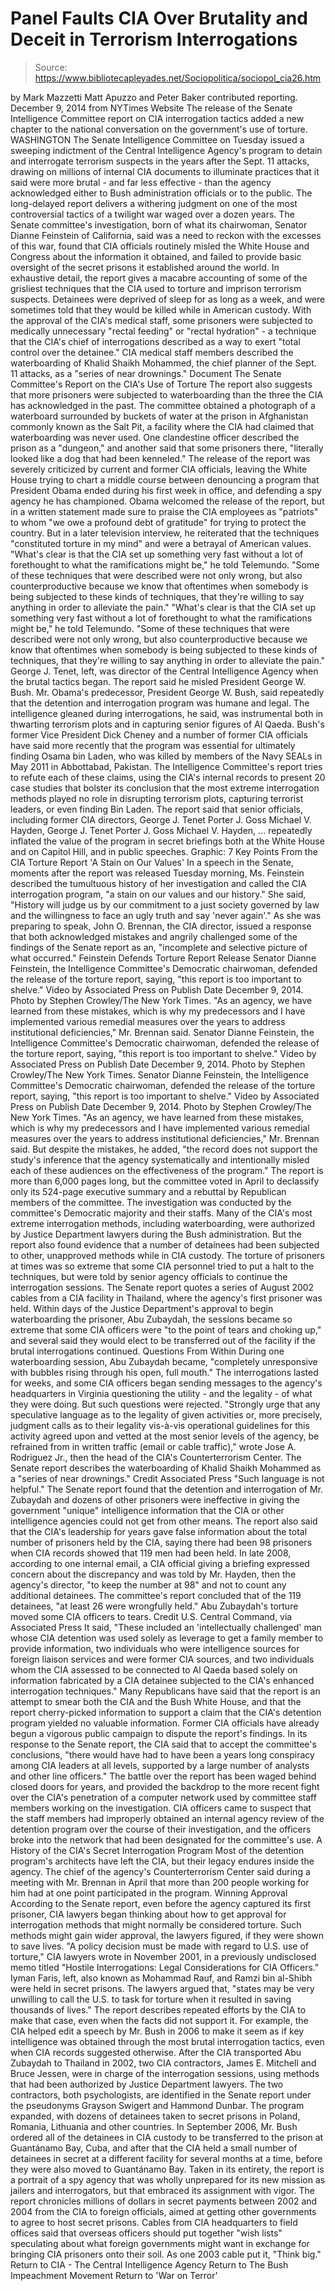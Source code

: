 # Panel Faults CIA Over Brutality and Deceit in Terrorism Interrogations

> Source: https://www.bibliotecapleyades.net/Sociopolitica/sociopol_cia26.htm

by Mark Mazzetti
Matt Apuzzo and Peter Baker contributed reporting. December 9, 2014
from NYTimes Website
The release of the
Senate Intelligence Committee report
on CIA interrogation tactics
added a new chapter to the national conversation
on the government's use of torture.
WASHINGTON
The Senate Intelligence Committee on Tuesday issued a sweeping indictment of the Central Intelligence Agency's program to detain and interrogate terrorism suspects in the years after the Sept. 11 attacks, drawing on millions of internal CIA documents to illuminate practices that it said were more brutal - and far less effective - than the agency acknowledged either to Bush administration officials or to the public. The long-delayed report delivers a withering judgment on one of the most controversial tactics of a twilight war waged over a dozen years.
The Senate committee's investigation, born of what its chairwoman, Senator Dianne Feinstein of California, said was a need to reckon with the excesses of this war, found that CIA officials routinely misled the White House and Congress about the information it obtained, and failed to provide basic oversight of the secret prisons it established around the world. In exhaustive detail, the report gives a macabre accounting of some of the grisliest techniques that the CIA used to torture and imprison terrorism suspects. Detainees were deprived of sleep for as long as a week, and were sometimes told that they would be killed while in American custody.
With the approval of the CIA's medical staff, some prisoners were subjected to medically unnecessary "rectal feeding" or "rectal hydration" - a technique that the CIA's chief of interrogations described as a way to exert "total control over the detainee."
CIA medical staff members described the waterboarding of Khalid Shaikh Mohammed, the chief planner of the Sept. 11 attacks, as a "series of near drownings."
Document
The Senate Committee's Report
on the CIA's Use of Torture
The report also suggests that more prisoners were subjected to waterboarding than the three the CIA has acknowledged in the past.
The committee obtained a photograph of a waterboard surrounded by buckets of water at the prison in Afghanistan commonly known as the Salt Pit, a facility where the CIA had claimed that waterboarding was never used.
One clandestine officer described the prison as a "dungeon," and another said that some prisoners there,
"literally looked like a dog that had been kenneled."
The release of the report was severely criticized by current and former CIA officials, leaving the White House trying to chart a middle course between denouncing a program that President Obama ended during his first week in office, and defending a spy agency he has championed. Obama welcomed the release of the report, but in a written statement made sure to praise the CIA employees as "patriots" to whom "we owe a profound debt of gratitude" for trying to protect the country.
But in a later television interview, he reiterated that the techniques "constituted torture in my mind" and were a betrayal of American values.
"What's clear is that the CIA set up something very fast without a lot of forethought to what the ramifications might be," he told Telemundo. "Some of these techniques that were described were not only wrong, but also counterproductive because we know that oftentimes when somebody is being subjected to these kinds of techniques, that they're willing to say anything in order to alleviate the pain."
"What's clear is that the CIA set up something very fast without a lot of forethought to what the ramifications might be," he told Telemundo.
"Some of these techniques that were described were not only wrong, but also counterproductive because we know that oftentimes when somebody is being subjected to these kinds of techniques, that they're willing to say anything in order to alleviate the pain."
George J. Tenet, left,
was director of the Central Intelligence Agency
when the brutal tactics began.
The report said he misled President George W. Bush.
Mr. Obama's predecessor, President George W. Bush, said repeatedly that the detention and interrogation program was humane and legal.
The intelligence gleaned during interrogations, he said, was instrumental both in thwarting terrorism plots and in capturing senior figures of Al Qaeda. Bush's former Vice President Dick Cheney and a number of former CIA officials have said more recently that the program was essential for ultimately finding Osama bin Laden, who was killed by members of the Navy SEALs in May 2011 in Abbottabad, Pakistan. The Intelligence Committee's report tries to refute each of these claims, using the CIA's internal records to present 20 case studies that bolster its conclusion that the most extreme interrogation methods played no role in disrupting terrorism plots, capturing terrorist leaders, or even finding Bin Laden. The report said that senior officials, including former CIA directors,
George J. Tenet Porter J. Goss Michael V. Hayden,
George J. Tenet
Porter J. Goss
Michael V. Hayden,
... repeatedly inflated the value of the program in secret briefings both at the White House and on Capitol Hill, and in public speeches.
Graphic:
7 Key Points From the CIA Torture Report
'A Stain on Our Values' In a speech in the Senate, moments after the report was released Tuesday morning, Ms. Feinstein described the tumultuous history of her investigation and called the CIA interrogation program,
"a stain on our values and our history."
She said,
"History will judge us by our commitment to a just society governed by law and the willingness to face an ugly truth and say 'never again'."
As she was preparing to speak, John O. Brennan, the CIA director, issued a response that both acknowledged mistakes and angrily challenged some of the findings of the Senate report as an,
"incomplete and selective picture of what occurred."
Feinstein Defends Torture Report Release
Senator Dianne Feinstein, the Intelligence Committee's Democratic chairwoman, defended the release of the torture report, saying, "this report is too important to shelve." Video by Associated Press on Publish Date December 9, 2014. Photo by Stephen Crowley/The New York Times. "As an agency, we have learned from these mistakes, which is why my predecessors and I have implemented various remedial measures over the years to address institutional deficiencies," Mr. Brennan said.
Senator Dianne Feinstein, the Intelligence Committee's Democratic chairwoman, defended the release of the torture report, saying, "this report is too important to shelve." Video by Associated Press on Publish Date December 9, 2014. Photo by Stephen Crowley/The New York Times.
Senator Dianne Feinstein,
the Intelligence Committee's Democratic chairwoman, defended the release of the torture report, saying,
"this report is too important to shelve."
Video by Associated Press
on Publish Date December 9, 2014.
Photo by Stephen Crowley/The New York Times.
"As an agency, we have learned from these mistakes, which is why my predecessors and I have implemented various remedial measures over the years to address institutional deficiencies," Mr. Brennan said.
But despite the mistakes, he added,
"the record does not support the study's inference that the agency systematically and intentionally misled each of these audiences on the effectiveness of the program."
The report is more than 6,000 pages long, but the committee voted in April to declassify only its 524-page executive summary and a rebuttal by Republican members of the committee.
The investigation was conducted by the committee's Democratic majority and their staffs.
Many of the CIA's most extreme interrogation methods, including waterboarding, were authorized by Justice Department lawyers during the Bush administration.
But the report also found evidence that a number of detainees had been subjected to other, unapproved methods while in CIA custody. The torture of prisoners at times was so extreme that some CIA personnel tried to put a halt to the techniques, but were told by senior agency officials to continue the interrogation sessions. The Senate report quotes a series of August 2002 cables from a CIA facility in Thailand, where the agency's first prisoner was held.
Within days of the Justice Department's approval to begin waterboarding the prisoner, Abu Zubaydah, the sessions became so extreme that some CIA officers were "to the point of tears and choking up," and several said they would elect to be transferred out of the facility if the brutal interrogations continued.
Questions From Within During one waterboarding session, Abu Zubaydah became,
"completely unresponsive with bubbles rising through his open, full mouth."
The interrogations lasted for weeks, and some CIA officers began sending messages to the agency's headquarters in Virginia questioning the utility - and the legality - of what they were doing.
But such questions were rejected.
"Strongly urge that any speculative language as to the legality of given activities or, more precisely, judgment calls as to their legality vis-à-vis operational guidelines for this activity agreed upon and vetted at the most senior levels of the agency, be refrained from in written traffic (email or cable traffic)," wrote Jose A. Rodriguez Jr., then the head of the CIA's Counterterrorism Center.
The Senate report describes
the waterboarding of Khalid Shaikh Mohammed
as a "series of near drownings."
Credit Associated Press
"Such language is not helpful."
The Senate report found that the detention and interrogation of Mr. Zubaydah and dozens of other prisoners were ineffective in giving the government "unique" intelligence information that the CIA or other intelligence agencies could not get from other means. The report also said that the CIA's leadership for years gave false information about the total number of prisoners held by the CIA, saying there had been 98 prisoners when CIA records showed that 119 men had been held.
In late 2008, according to one internal email, a CIA official giving a briefing expressed concern about the discrepancy and was told by Mr. Hayden, then the agency's director, "to keep the number at 98" and not to count any additional detainees. The committee's report concluded that of the 119 detainees, "at least 26 were wrongfully held."
Abu Zubaydah's torture
moved some CIA officers to tears.
Credit U.S. Central Command, via Associated Press
It said,
"These included an 'intellectually challenged' man whose CIA detention was used solely as leverage to get a family member to provide information, two individuals who were intelligence sources for foreign liaison services and were former CIA sources, and two individuals whom the CIA assessed to be connected to Al Qaeda based solely on information fabricated by a CIA detainee subjected to the CIA's enhanced interrogation techniques."
Many Republicans have said that the report is an attempt to smear both the CIA and the Bush White House, and that the report cherry-picked information to support a claim that the CIA's detention program yielded no valuable information.
Former CIA officials have already begun a vigorous public campaign to dispute the report's findings. In its response to the Senate report, the CIA said that to accept the committee's conclusions,
"there would have had to have been a years long conspiracy among CIA leaders at all levels, supported by a large number of analysts and other line officers."
The battle over the report has been waged behind closed doors for years, and provided the backdrop to the more recent fight over the CIA's penetration of a computer network used by committee staff members working on the investigation.
CIA officers came to suspect that the staff members had improperly obtained an internal agency review of the detention program over the course of their investigation, and the officers broke into the network that had been designated for the committee's use.
A History of the CIA's
Secret Interrogation Program
Most of the detention program's architects have left the CIA, but their legacy endures inside the agency.
The chief of the agency's Counterterrorism Center said during a meeting with Mr. Brennan in April that more than 200 people working for him had at one point participated in the program.
Winning Approval According to the Senate report, even before the agency captured its first prisoner, CIA lawyers began thinking about how to get approval for interrogation methods that might normally be considered torture.
Such methods might gain wider approval, the lawyers figured, if they were shown to save lives.
"A policy decision must be made with regard to U.S. use of torture," CIA lawyers wrote in November 2001, in a previously undisclosed memo titled "Hostile Interrogations: Legal Considerations for CIA Officers."
Iyman Faris, left, also known as Mohammad Rauf,
and Ramzi bin al-Shibh were held in secret prisons.
The lawyers argued that,
"states may be very unwilling to call the U.S. to task for torture when it resulted in saving thousands of lives."
The report describes repeated efforts by the CIA to make that case, even when the facts did not support it.
For example, the CIA helped edit a speech by Mr. Bush in 2006 to make it seem as if key intelligence was obtained through the most brutal interrogation tactics, even when CIA records suggested otherwise. After the CIA transported Abu Zubaydah to Thailand in 2002, two CIA contractors, James E. Mitchell and Bruce Jessen, were in charge of the interrogation sessions, using methods that had been authorized by Justice Department lawyers.
The two contractors, both psychologists, are identified in the Senate report under the pseudonyms Grayson Swigert and Hammond Dunbar. The program expanded, with dozens of detainees taken to secret prisons in Poland, Romania, Lithuania and other countries.
In September 2006, Mr. Bush ordered all of the detainees in CIA custody to be transferred to the prison at Guantánamo Bay, Cuba, and after that the CIA held a small number of detainees in secret at a different facility for several months at a time, before they were also moved to Guantánamo Bay. Taken in its entirety, the report is a portrait of a spy agency that was wholly unprepared for its new mission as jailers and interrogators, but that embraced its assignment with vigor.
The report chronicles millions of dollars in secret payments between 2002 and 2004 from the CIA to foreign officials, aimed at getting other governments to agree to host secret prisons. Cables from CIA headquarters to field offices said that overseas officers should put together "wish lists" speculating about what foreign governments might want in exchange for bringing CIA prisoners onto their soil. As one 2003 cable put it,
"Think big."
Return to CIA - The Central Intelligence Agency
Return to The Bush Impeachment Movement
Return to 'War on Terror'
